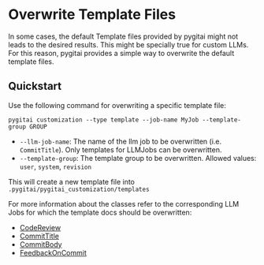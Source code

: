 # Overwrite Template Files

In some cases, the default Template files provided by pygitai might
not leads to the desired results. This might be specially true for
custom LLMs.
For this reason, pygitai provides a simple way to overwrite the
default template files.

## Quickstart

Use the following command for overwriting a specific template file:

```
pygitai customization --type template --job-name MyJob --template-group GROUP
```

- `--llm-job-name`: The name of the llm job to be overwritten
(i.e. `CommitTitle`). Only templates for LLMJobs can be overwritten.
- `--template-group`: The template group to be overwritten.
    Allowed values: `user`, `system`, `revision`

This will create a new template file into
`.pygitai/pygitai_customization/templates`

For more information about the classes refer to the corresponding
LLM Jobs for which the template docs should be overwritten:

- [CodeReview](../presets/JobCodeReview.md)
- [CommitTitle](../presets/JobCommitTitle.md)
- [CommitBody](../presets/JobCommitBody.md)
- [FeedbackOnCommit](../presets/JobFeedbackOnCommit.md)

